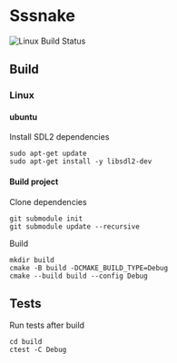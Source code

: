 # Sssnake
![Linux Build Status](https://github.com/MRickers/SSsnake/actions/workflows/cmake.yml/badge.svg)

## Build

### Linux

#### ubuntu
Install SDL2 dependencies
```
sudo apt-get update
sudo apt-get install -y libsdl2-dev
```

#### Build project
Clone dependencies
```
git submodule init
git submodule update --recursive
```
Build
```
mkdir build
cmake -B build -DCMAKE_BUILD_TYPE=Debug
cmake --build build --config Debug
```

## Tests
Run tests after build
```
cd build
ctest -C Debug
```
